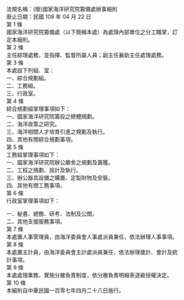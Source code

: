 法規名稱：(廢)國家海洋研究院籌備處辦事細則  
廢止日期：民國 108 年 04 月 22 日  
第 1 條  
國家海洋研究院籌備處（以下簡稱本處）為處理內部單位之分工職掌，訂  
定本細則。  
第 2 條  
主任綜理處務，並指揮、監督所屬人員；副主任襄助主任處理處務。  
第 3 條  
本處設下列組、室：  
一、綜合規劃組。  
二、工務組。  
三、行政室。  
第 4 條  
綜合規劃組掌理事項如下：  
一、國家海洋研究院籌設之總體規劃。  
二、海洋政策之研究。  
三、海洋相關人才培育引進之規劃及執行。  
四、其他有關綜合規劃事項。  
第 5 條  
工務組掌理事項如下：  
一、國家海洋研究院辦公廳舍之規劃及籌獲。  
二、工程之規劃、設計及執行。  
三、辦公器具設備之購置、定製財物及安裝。  
四、其他有關工務事項。  
第 6 條  
行政室掌理事項如下：  


一、秘書、總務、研考、法制及公關。  
二、其他支援服務事項。  
第 7 條  
本處置人事管理員，由海洋委員會人事處派員兼任，依法辦理人事事項。  
第 8 條  
本處置主計員，由海洋委員會主計處派員兼任，依法辦理歲計、會計及統  
計事項。  
第 9 條  
本處處理業務，實施分層負責制度，依分層負責明細表逐級授權決定。  
第 10 條  
本細則自中華民國一百零七年四月二十八日施行。  


